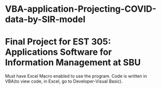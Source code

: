 # VBA-application-Projecting-COVID-data-by-SIR-model
# Final Project for EST 305: Applications Software for Information Management at SBU

Must have Excel Macro enabled to use the program. Code is written in VBA(to view code, in Excel, go to Developer-Visual Basic).